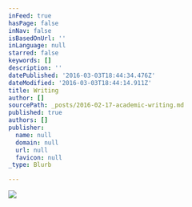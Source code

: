```yaml
---
inFeed: true
hasPage: false
inNav: false
isBasedOnUrl: ''
inLanguage: null
starred: false
keywords: []
description: ''
datePublished: '2016-03-03T18:44:34.476Z'
dateModified: '2016-03-03T18:44:14.911Z'
title: Writing
author: []
sourcePath: _posts/2016-02-17-academic-writing.md
published: true
authors: []
publisher:
  name: null
  domain: null
  url: null
  favicon: null
_type: Blurb

---
```

![](https://s3-us-west-2.amazonaws.com/the-grid-img/p/6618d5db0bd224777db96d14474811ba2745a557.jpg)